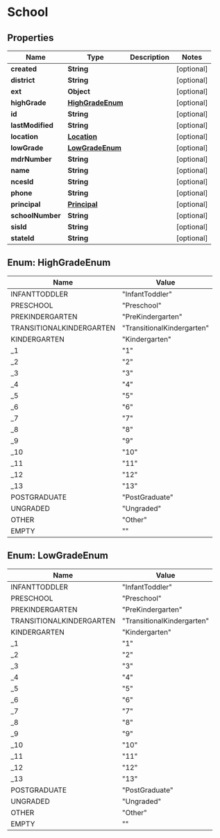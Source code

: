 

# School


## Properties

| Name | Type | Description | Notes |
|------------ | ------------- | ------------- | -------------|
|**created** | **String** |  |  [optional] |
|**district** | **String** |  |  [optional] |
|**ext** | **Object** |  |  [optional] |
|**highGrade** | [**HighGradeEnum**](#HighGradeEnum) |  |  [optional] |
|**id** | **String** |  |  [optional] |
|**lastModified** | **String** |  |  [optional] |
|**location** | [**Location**](Location.md) |  |  [optional] |
|**lowGrade** | [**LowGradeEnum**](#LowGradeEnum) |  |  [optional] |
|**mdrNumber** | **String** |  |  [optional] |
|**name** | **String** |  |  [optional] |
|**ncesId** | **String** |  |  [optional] |
|**phone** | **String** |  |  [optional] |
|**principal** | [**Principal**](Principal.md) |  |  [optional] |
|**schoolNumber** | **String** |  |  [optional] |
|**sisId** | **String** |  |  [optional] |
|**stateId** | **String** |  |  [optional] |



## Enum: HighGradeEnum

| Name | Value |
|---- | -----|
| INFANTTODDLER | &quot;InfantToddler&quot; |
| PRESCHOOL | &quot;Preschool&quot; |
| PREKINDERGARTEN | &quot;PreKindergarten&quot; |
| TRANSITIONALKINDERGARTEN | &quot;TransitionalKindergarten&quot; |
| KINDERGARTEN | &quot;Kindergarten&quot; |
| _1 | &quot;1&quot; |
| _2 | &quot;2&quot; |
| _3 | &quot;3&quot; |
| _4 | &quot;4&quot; |
| _5 | &quot;5&quot; |
| _6 | &quot;6&quot; |
| _7 | &quot;7&quot; |
| _8 | &quot;8&quot; |
| _9 | &quot;9&quot; |
| _10 | &quot;10&quot; |
| _11 | &quot;11&quot; |
| _12 | &quot;12&quot; |
| _13 | &quot;13&quot; |
| POSTGRADUATE | &quot;PostGraduate&quot; |
| UNGRADED | &quot;Ungraded&quot; |
| OTHER | &quot;Other&quot; |
| EMPTY | &quot;&quot; |



## Enum: LowGradeEnum

| Name | Value |
|---- | -----|
| INFANTTODDLER | &quot;InfantToddler&quot; |
| PRESCHOOL | &quot;Preschool&quot; |
| PREKINDERGARTEN | &quot;PreKindergarten&quot; |
| TRANSITIONALKINDERGARTEN | &quot;TransitionalKindergarten&quot; |
| KINDERGARTEN | &quot;Kindergarten&quot; |
| _1 | &quot;1&quot; |
| _2 | &quot;2&quot; |
| _3 | &quot;3&quot; |
| _4 | &quot;4&quot; |
| _5 | &quot;5&quot; |
| _6 | &quot;6&quot; |
| _7 | &quot;7&quot; |
| _8 | &quot;8&quot; |
| _9 | &quot;9&quot; |
| _10 | &quot;10&quot; |
| _11 | &quot;11&quot; |
| _12 | &quot;12&quot; |
| _13 | &quot;13&quot; |
| POSTGRADUATE | &quot;PostGraduate&quot; |
| UNGRADED | &quot;Ungraded&quot; |
| OTHER | &quot;Other&quot; |
| EMPTY | &quot;&quot; |



